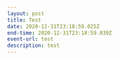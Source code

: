 ```yaml
---
layout: post
title: Test
date: 2020-12-31T23:18:59.025Z
end-time: 2020-12-31T23:18:59.039Z
event-url: test
description: test
---
```

